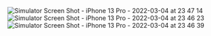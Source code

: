 ![Simulator Screen Shot - iPhone 13 Pro - 2022-03-04 at 23 47 14](https://user-images.githubusercontent.com/37657822/156819453-4a2e3674-f1f2-4afe-afc1-ffc65c274455.png)
![Simulator Screen Shot - iPhone 13 Pro - 2022-03-04 at 23 46 23](https://user-images.githubusercontent.com/37657822/156819467-f57dfdb5-4a1c-475d-8e2b-e4d1adf88ce8.png)
![Simulator Screen Shot - iPhone 13 Pro - 2022-03-04 at 23 46 39](https://user-images.githubusercontent.com/37657822/156819613-311c24a8-6af5-482c-9ede-a636f33aa32f.png)
